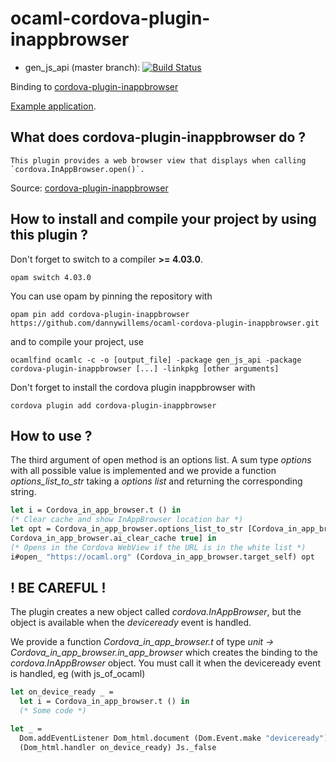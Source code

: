 # ocaml-cordova-plugin-inappbrowser

* gen_js_api (master branch): [![Build Status](https://travis-ci.org/dannywillems/ocaml-cordova-plugin-inappbrowser.svg?branch=master)](https://travis-ci.org/dannywillems/ocaml-cordova-plugin-inappbrowser)

Binding to
[cordova-plugin-inappbrowser](https://github.com/apache/cordova-plugin-inappbrowser)

[Example
application](https://github.com/dannywillems/ocaml-cordova-plugin-inappbrowser-example).

## What does cordova-plugin-inappbrowser do ?

```
This plugin provides a web browser view that displays when calling
`cordova.InAppBrowser.open()`.
```

Source: [cordova-plugin-inappbrowser](https://github.com/apache/cordova-plugin-inappbrowser)

## How to install and compile your project by using this plugin ?

Don't forget to switch to a compiler **>= 4.03.0**.
```Shell
opam switch 4.03.0
```

You can use opam by pinning the repository with
```Shell
opam pin add cordova-plugin-inappbrowser https://github.com/dannywillems/ocaml-cordova-plugin-inappbrowser.git
```

and to compile your project, use
```Shell
ocamlfind ocamlc -c -o [output_file] -package gen_js_api -package cordova-plugin-inappbrowser [...] -linkpkg [other arguments]
```

Don't forget to install the cordova plugin inappbrowser with
```Shell
cordova plugin add cordova-plugin-inappbrowser
```

## How to use ?

The third argument of open method is an options list. A sum type *options* with
all possible value is implemented and we provide a function
*options_list_to_str* taking a *options list* and returning the corresponding
string.

```OCaml
let i = Cordova_in_app_browser.t () in
(* Clear cache and show InAppBrowser location bar *)
let opt = Cordova_in_app_browser.options_list_to_str [Cordova_in_app_browser.location true ;
Cordova_in_app_browser.ai_clear_cache true] in
(* Opens in the Cordova WebView if the URL is in the white list *)
i#open_ "https://ocaml.org" (Cordova_in_app_browser.target_self) opt
```

## ! BE CAREFUL !

The plugin creates a new object called *cordova.InAppBrowser*, but the object is
available when the *deviceready* event is handled.

We provide a function *Cordova_in_app_browser.t* of type *unit -> Cordova_in_app_browser.in_app_browser* which creates the
binding to the *cordova.InAppBrowser* object. You must call it when the deviceready
event is handled, eg (with js_of_ocaml)

```OCaml
let on_device_ready _ =
  let i = Cordova_in_app_browser.t () in
  (* Some code *)

let _ =
  Dom.addEventListener Dom_html.document (Dom.Event.make "deviceready")
  (Dom_html.handler on_device_ready) Js._false
```
